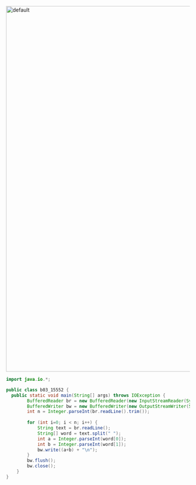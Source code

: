 <img width="1000" alt="default" src="https://user-images.githubusercontent.com/29402714/43264542-6e024b16-9121-11e8-9ff5-7355f0db793c.png">

```java
import java.io.*;

public class b03_15552 {
  public static void main(String[] args) throws IOException {
        BufferedReader br = new BufferedReader(new InputStreamReader(System.in));
        BufferedWriter bw = new BufferedWriter(new OutputStreamWriter(System.out));
        int n = Integer.parseInt(br.readLine().trim());
        
        for (int i=0; i < n; i++) {
            String text = br.readLine();
            String[] word = text.split(" ");
            int a = Integer.parseInt(word[0]);
            int b = Integer.parseInt(word[1]);
            bw.write((a+b) + "\n");
        }   
        bw.flush();
        bw.close();
    }
}
```
